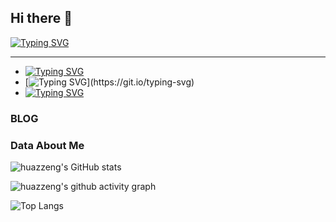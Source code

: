 ## Hi there 👋
[![Typing SVG](https://readme-typing-svg.demolab.com?font=Fira+Code&pause=1000&color=5BAFF7&background=FFEDA600&width=435&lines=Hi%2CHere)](https://git.io/typing-svg)

---
<!--
**huazZeng/huazZeng** is a ✨ _special_ ✨ repository because its `README.md` (this file) appears on your GitHub profile.

Here are some ideas to get you started:

- 🔭 I’m currently working on ...
- 🌱 I’m currently learning ...
- 👯 I’m looking to collaborate on ...
- 🤔 I’m looking for help with ...
- 💬 Ask me about ...
- 📫 How to reach me: ...
- 😄 Pronouns: ...
- ⚡ Fun fact: ...
-->
- [![Typing SVG](https://readme-typing-svg.demolab.com?font=Fira+Code&pause=1000&color=5BAFF7&background=FFEDA600&repeat=false&width=435&lines=%F0%9F%94%AD+I%E2%80%99m+a+undergraduation+in+FDU)](https://git.io/typing-svg)
- [![Typing SVG](https://readme-typing-svg.demolab.com?font=Fira+Code&pause=1000&color=5BAFF7&background=FFEDA600&repeat=false&width=435&lines=%F0%9F%8C%B1+I%E2%80%99m+currently+learning+ML%2CDL...)](https://git.io/typing-svg)
- [![Typing SVG](https://readme-typing-svg.demolab.com?font=Fira+Code&pause=1000&color=5BAFF7&background=FFEDA600&repeat=false&width=500&lines=%F0%9F%A4%94+I%E2%80%99m+currently+working+on+supply+chain)](https://git.io/typing-svg)
### BLOG


### Data About Me

![huazzeng's GitHub stats](https://github-immortality.vercel.app/api?username=huazzeng)

![huazzeng's github activity graph](https://github-readme-activity-graph.vercel.app/graph?username=huazzeng)

![Top Langs](https://github-readme-stats.vercel.app/api/top-langs/?username=huazzeng)
